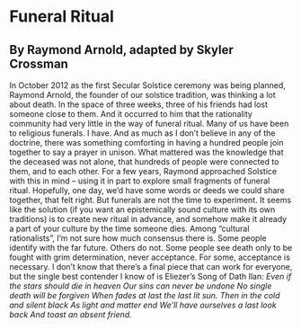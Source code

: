 # Funeral Ritual
## By Raymond Arnold, adapted by Skyler Crossman

In October 2012 as the first Secular Solstice ceremony was being planned, Raymond Arnold, the founder of our solstice tradition, was thinking a lot about death. In the space of three weeks, three of his friends had lost someone close to them. And it occurred to him that the rationality community had very little in the way of funeral ritual.
Many of us have been to religious funerals. I have. And as much as I don’t believe in any of the doctrine, there was something comforting in having a hundred people join together to say a prayer in unison. What mattered was the knowledge that the deceased was not alone, that hundreds of people were connected to them, and to each other.
For a few years, Raymond approached Solstice with this in mind – using it in part to explore small fragments of funeral ritual. Hopefully, one day, we’d have some words or deeds we could share together, that felt right.
But funerals are not the time to experiment.
It seems like the solution (if you want an epistemically sound culture with its own traditions) is to create new ritual in advance, and somehow make it already a part of your culture by the time someone dies.
Among “cultural rationalists”, I’m not sure how much consensus there is. Some people identify with the far future. Others do not. Some people see death only to be fought with grim determination, never acceptance. For some, acceptance is necessary.
I don’t know that there’s a final piece that can work for everyone, but the single best contender I know of is Eliezer’s Song of Dath Ilan:
*Even if the stars should die in heaven*
*Our sins can never be undone*
*No single death will be forgiven*
*When fades at last the last lit sun.*
*Then in the cold and silent black*
*As light and matter end*
*We’ll have ourselves a last look back*
*And toast an absent friend.*
